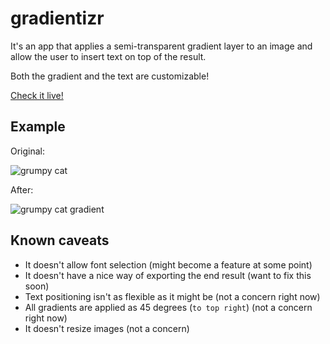 # gradientizr

It's an app that applies a semi-transparent gradient layer to an image and
allow the user to insert text on top of the result.

Both the gradient and the text are customizable!

[Check it live!](https://gpiress.github.io/gradientizer/)

## Example

Original:

![grumpy cat](http://i.imgur.com/z1Yr06z.jpg)

After:

![grumpy cat gradient](http://i.imgur.com/TtsxsWL.png)

## Known caveats

* It doesn't allow font selection (might become a feature at some point)
* It doesn't have a nice way of exporting the end result (want to fix this soon)
* Text positioning isn't as flexible as it might be (not a concern right now)
* All gradients are applied as 45 degrees (`to top right`) (not a concern right
  now)
* It doesn't resize images (not a concern)
